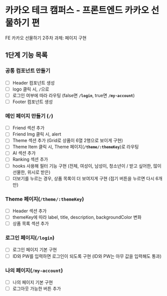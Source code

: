 # 카카오 테크 캠퍼스 - 프론트엔드 카카오 선물하기 편

FE 카카오 선물하기 2주차 과제: 페이지 구현

## 1단계 기능 목록

### 공통 컴포넌트 만들기

- [ ] Header 컴포넌트 생성
- [ ] logo 클릭 시, `/`으로
- [ ] 로그인 여부에 따라 라우팅 (false면 **`/login`**, true면 **`/my-account`**)
- [ ] Footer 컴포넌트 생성

### 메인 페이지 만들기 (**`/`**)

- [ ] Friend 섹션 추가
- [ ] Friend Img 클릭 시, alert
- [ ] Theme 섹션 추가 (Grid로 상품이 6열 2행으로 보이게 구현)
- [ ] Theme Item 클릭 시, Theme 페이지(**`/theme/:themeKey`**)로 라우팅
- [ ] AI 섹션 추가
- [ ] Ranking 섹션 추가
- [ ] hooks 사용해 필터 기능 구현 (전체, 여성이, 남성이, 청소년이 / 받고 싶어한, 많이 선물한, 위시로 받은)
- [ ] 더보기를 누르는 경우, 상품 목록이 더 보여지게 구현 (접기 버튼을 누르면 다시 6개만)

### Theme 페이지(**`/theme/:themeKey`**)

- [ ] Header 섹션 추가
- [ ] themeKey에 따라 label, title, description, backgroundColor 변화
- [ ] 상품 목록 섹션 추가

### 로그인 페이지(**`/login`**)

- [ ] 로그인 페이지 기본 구현
- [ ] ID와 PW를 입력하면 로그인이 되도록 구현 (ID와 PW는 아무 값을 입력해도 통과)

### 나의 페이지(**`/my-account`**)

- [ ] 나의 페이지 기본 구현
- [ ] 로그아웃 가능한 버튼 추가
